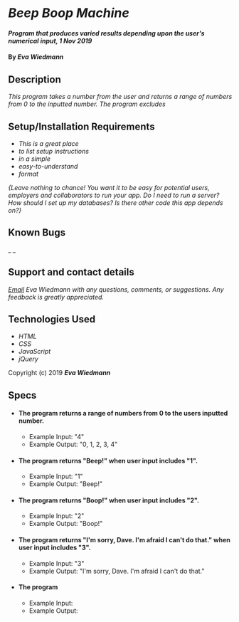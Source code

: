 # _Beep Boop Machine_

#### _Program that produces varied results depending upon the user's numerical input, 1 Nov 2019_

#### By _**Eva Wiedmann**_

## Description

_This program takes a number from the user and returns a range of numbers from 0 to the inputted number. The program excludes_

## Setup/Installation Requirements

* _This is a great place_
* _to list setup instructions_
* _in a simple_
* _easy-to-understand_
* _format_

_{Leave nothing to chance! You want it to be easy for potential users, employers and collaborators to run your app. Do I need to run a server? How should I set up my databases? Is there other code this app depends on?}_

## Known Bugs

_ _

## Support and contact details

_[Email](mailto:evawiedmann@gmail.com) Eva Wiedmann with any questions, comments, or suggestions. Any feedback is greatly appreciated._

## Technologies Used

* _HTML_
* _CSS_
* _JavaScript_
* _jQuery_

Copyright (c) 2019 **_Eva Wiedmann_**

## Specs

* #### The program returns a range of numbers from 0 to the users inputted number.
  - Example Input: "4"
  - Example Output: "0, 1, 2, 3, 4"

* #### The program returns "Beep!" when user input includes "1".
  - Example Input: "1"
  - Example Output: "Beep!"

* #### The program returns "Boop!" when user input includes "2".
  - Example Input: "2"
  - Example Output: "Boop!"

* ####  The program returns "I'm sorry, Dave. I'm afraid I can't do that." when user input includes "3".
  - Example Input: "3"
  - Example Output: "I'm sorry, Dave. I'm afraid I can't do that."

* #### The program
  - Example Input:
  - Example Output:
